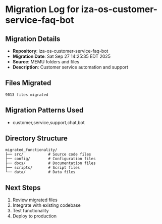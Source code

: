 # Migration Log for iza-os-customer-service-faq-bot

## Migration Details
- **Repository**: iza-os-customer-service-faq-bot
- **Migration Date**: Sat Sep 27 14:25:35 EDT 2025
- **Source**: MEMU folders and files
- **Description**: Customer service automation and support

## Files Migrated
    9013 files migrated

## Migration Patterns Used
- customer,service,support,chat,bot

## Directory Structure
```
migrated_functionality/
├── src/           # Source code files
├── config/        # Configuration files
├── docs/          # Documentation files
├── scripts/       # Script files
└── data/          # Data files
```

## Next Steps
1. Review migrated files
2. Integrate with existing codebase
3. Test functionality
4. Deploy to production

